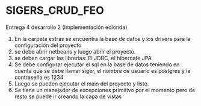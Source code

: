 # SIGERS_CRUD_FEO
Entrega 4 desarrollo 2 (Implementación edionda)


1. En la carpeta extras se encuentra la base de datos y los drivers para la configuración del proyecto
2. se debe abrir netbeans y luego abrir el proyecto.
3. se deben cargar las librerias: El JDBC, el hibernate JPA
4. Se debe configurar ejecutar el sql en la base de datos teniendo en cuenta que se debe llamar siger, el nombre de usuario es postgres y la contraseña es 1234
5. Luego se pueden ejecutar el main del proyecto y listo.
6. Se tiene un manejador de excepciones primitivo por el momento pero de resto se puede ir creando la capa de vistas
